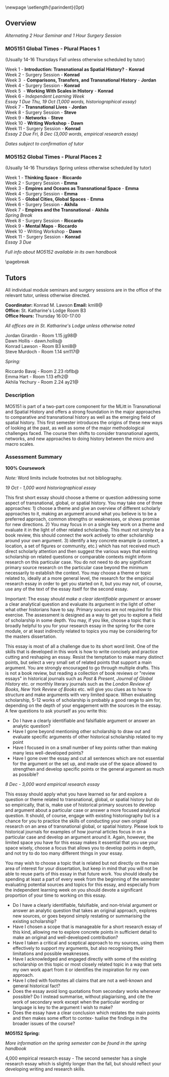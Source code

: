\newpage
\setlength{\parindent}{0pt}

## Overview

*Alternating 2 Hour Seminar and 1 Hour Surgery Session* 

### MO5151 Global Times - Plural Places 1

(Usually 14-16 Thursdays Fall unless otherwise scheduled by tutor)  

Week 1 - **Introduction: Transnational as Spatial History?** - **Konrad**    
Week 2 - Surgery Session - **Konrad**  
Week 3  - **Comparisons, Transfers, and Transnational History** - **Jordan**  
Week 4 - Surgery Session - **Konrad**  
Week 5  - **Working With Scales in History** - **Konrad**  
Week 6 - *Independent Learning Week*  
*Essay 1 Due Thu, 19 Oct (1,000 words, historiographical essay)*  
Week 7 - **Transnational Lives** - **Jordan**  
Week 8 - Surgery Session - **Steve**  
Week 9 - **Networks** - **Steve**  
Week 10 - **Writing Workshop** - **Dawn**  
Week 11 - Surgery Session - **Konrad**  
*Essay 2 Due Fri, 8 Dec (3,000 words, empirical research essay)*  

*Dates subject to confirmation of tutor*

### MO5152 Global Times - Plural Places	2
	
(Usually 14-16 Thursdays Spring unless otherwise scheduled by tutor)

Week 1 - **Thinking Space** - **Riccardo**  
Week 2 - Surgery Session - **Emma**  
Week 3 - **Empires and Oceans as Transnational Space** - **Emma**  
Week 4 - Surgery Session - **Emma**   
Week 5 - **Global Cities, Global Spaces** - **Emma**  
Week 6 - Surgery Session - **Akhila**  
Week 7 - **Empires and the Transnational** - **Akhila**  
*Spring Break*  
Week 8 - Surgery Session - **Riccardo**   
Week 9 - **Mental Maps** - **Riccardo**   
Week 10 - Writing Workshop - **Dawn**   
Week 11 - Surgery Session - **Konrad**  
*Essay 3 Due*  

*Full info about MO5152 available in its own handbook*

\pagebreak

## Tutors

All individual module seminars and surgery sessions are in the office of the relevant tutor, unless otherwise directed.

**Coordinator:** Konrad M. Lawson **Email:** kml8@  
**Office:** St. Katharine's Lodge Room B3  
**Office Hours:** Thursday 16:00-17:00  


*All offices are in St. Katharine's Lodge unless otherwise noted*

Jordan Girardin - Room 1.15 jg98@  
Dawn Hollis - dawn.hollis@  
Konrad Lawson - Room B3 kml8@  
Steve Murdoch - Room 1.14 sm117@  

*Spring:* 

Riccardo Bavaj - Room 2.23 rbflb@  
Emma Hart - Room 1.13 efh2@  
Akhila Yechury - Room 2.24 ay21@  

### Description	

MO5151 is part of a two-part core component for the MLitt in Transnational and Spatial History and offers a strong foundation in the major approaches to comparative and transnational history as well as the emerging field of spatial history. This first semester introduces the origins of these new ways of looking at the past, as well as some of the major methodological challenges faced. The course then shifts to consider transnational agents, networks, and new approaches to doing history between the micro and macro scales.

### Assessment Summary

**100% Coursework**  

*Note:* Word limits include footnotes but not bibliography.

*19 Oct - 1,000 word historiographical essay*

This first short essay should choose a theme or question addressing some aspect of transnational, global, or spatial history. You may take one of three approaches: 1) choose a theme and give an overview of different scholarly approaches to it, making an argument around what you believe is to be a preferred approach, common strengths or weaknesses, or shows promise for new directions. 2) You may focus in on a single key work on a theme and evaluate it in the light of other related scholarship. This must not simply be a book review, this should connect the work actively to other scholarship around your own argument. 3) identify a key concrete example (a context, a location, a set of figures or community, etc.) which has not received much direct scholarly attention and then suggest the various ways that existing scholarship on related questions or comparable contexts might inform research on this particular case. You do not need to do any significant primary source research on the particular case beyond the minimum necessarily to establish the context. You may choose a theme or topic related to, ideally at a more general level, the research for the empirical research essay in order to get you started on it, but you may not, of course, use any of the text of the essay itself for the second essay.

Important: The essay *should make a clear identifiable argument* or answer a clear analytical question and evaluate its argument in the light of other what other historians have to say. Primary sources are not required for this exercise. The assessment is designed as a way to get you to explore a field of scholarship in some depth. You may, if you like, choose a topic that is broadly helpful to you for your research essay in the spring for the core module, or at least indirectly related to topics you may be considering for the masters dissertation.

This essay is most of all a challenge due to its short word limit. One of the skills that is developed in this work is how to write concisely and practice cutting and reshaping an essay. Resist the temptation to make many distinct points, but select a very small set of related points that support a main argument. You are strongly encouraged to go through multiple drafts. This is not a book review, but reading a collection of book reviews or "review essays" in historical journals such as *Past & Present*, *Journal of Global History* etc. or monthly literary journals such as the *London Review of Books*, *New York Review of Books* etc. will give you clues as to how to structure and make arguments with very limited space. When evaluating scholarship, 5-12 works of scholarship is probably a good range to aim for, depending on the depth of your engagement with the sources in the essay. A few questions to ask yourself as you write this:

* Do I have a clearly identifiable and falsifiable argument or answer an analytic question?
* Have I gone beyond mentioning other scholarship to draw out and evaluate specific arguments of other historical scholarship related to my point
* Have I focused in on a small number of key points rather than making many less well-developed points?
* Have I gone over the essay and cut all sentences which are not essential for the argument or the set up, and made use of the space allowed to strengthen and develop specific points or the general argument as much as possible?

*8 Dec - 3,000 word empirical research essay*

This essay should apply what you have learned so far and explore a question or theme related to transnational, global, or spatial history but do so empirically, that is, make use of historical primary sources to develop and argument about a particular case or answer a more focused analytical question. It should, of course, engage with existing historiography but is a chance for you to practice the skills of conducting your own original research on an area of transnational global, or spatial history. Please look to historical journals for examples of how journal articles focus in on a particular case and develop an argument around it. Again, however, the limited space you have for this essay makes it essential that you use your space wisely, choose a focus that allows you to develop points in depth, and not try to do too many different things in your essay.

You may wish to choose a topic that is related but not directly on the main area of interest for your dissertation, but keep in mind that you will not be able to reuse parts of this essay in that future work. You should ideally be spending at least a part of every week from the beginning of the semester evaluating potential sources and topics for this essay, and especially from the independent learning week on you should devote a significant proportion of your time to working on this essay. 

* Do I have a clearly identifiable, falsifiable, and non-trivial argument or answer an analytic question that takes an original approach, explores new sources, or goes beyond simply restating or summarising the existing scholarship?
* Have I chosen a scope that is manageable for a short research essay of this kind, allowing me to explore concrete points in sufficient detail to make an original and well-developed contribution?
* Have I taken a critical and sceptical approach to my sources, using them effectively to support my arguments, but also recognising their limitations and possible weaknesses.
* Have I acknowledged and engaged directly with some of the existing scholarship on this topic or most closely related topic in a way that sets my own work apart from it or identifies the inspiration for my own approach.
* Have I cited with footnotes all claims that are not a well-known and general historical fact?
* Does the essay avoid long quotations from secondary works whenever possible? Do I instead summarise, without plagiarising, and cite the work of secondary work except when the particular wording or language is key to the argument I wish to make?
* Does the essay have a clear conclusion which restates the main points and then makes some effort to contex- tualise the findings in the broader issues of the course?

**MO5152 Spring:** 

*More information on the spring semester can be found in the spring handbook*

4,000 empirical research essay - The second semester has a single research essay which is slightly longer than the fall, but should reflect your developing writing and research skills. 



